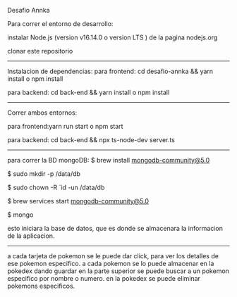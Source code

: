 Desafio Annka 

Para correr el entorno de desarrollo:
 
 instalar Node.js (version v16.14.0 o version LTS ) de la pagina nodejs.org
 
 clonar este repositorio
 
 --------------------------------
 Instalacion de dependencias: 
 para frontend: cd desafio-annka && yarn install o npm install 
 
 para backend: cd back-end && yarn install o npm install 
  
 ----------------------------------
 Correr ambos entornos:
 
 para frontend:yarn run start o npm start 
 
 para backend: cd back-end &&  npx ts-node-dev server.ts
 
 -------------------------------------
 para correr la BD mongoDB:
 $ brew install mongodb-community@5.0
 
 $ sudo mkdir -p /data/db
 
 $ sudo chown -R `id -un /data/db 
 
 $ brew services start mongodb-community@5.0
 
 $ mongo 
 
 
 esto iniciara la base de datos, que es donde se almacenara la informacion de la aplicacion.
 
 ----------------------------------------------------------------------------------------------
 
 a cada tarjeta de pokemon se le puede dar click, para ver los detalles de ese pokemon especifico.
 a cada pokemon se lo puede almacenar en la pokedex dando guardar
 en la parte superior se puede buscar a un pokemon especifico por nombre o numero. 
 en la pokedex se puede eliminar pokemons especificos. 
 
 
 
 
 
 

